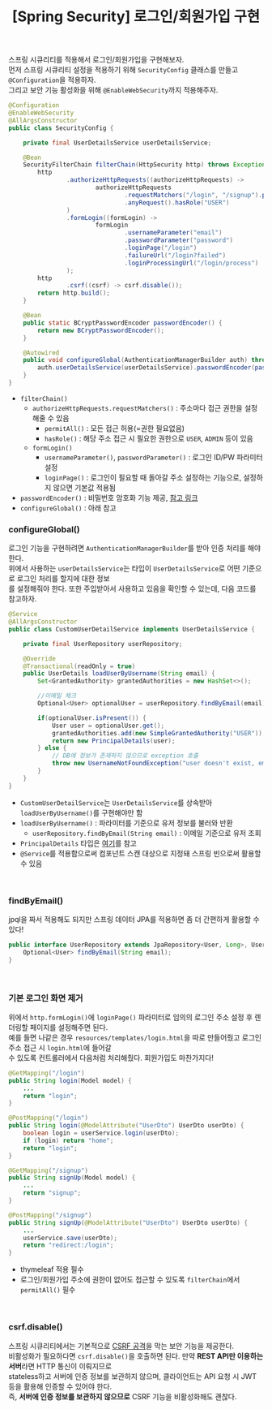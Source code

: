 ﻿---
toc: true
title:  "[Spring Security] 로그인/회원가입 구현"
last_modified_at:   2023-07-05
categories : Project
excerpt: ""
image: ""
sitemap :
  changefreq : weekly
  priority : 1.0
use_math: true
published: true
---

스프링 시큐리티를 적용해서 로그인/회원가입을 구현해보자.<br>
먼저 스프링 시큐리티 설정을 적용하기 위해 `SecurityConfig` 클래스를 만들고 `@Configuration`을 적용하자.<br>
그리고 보안 기능 활성화을 위해 `@EnableWebSecurity`까지 적용해주자.<br>
```java
@Configuration
@EnableWebSecurity
@AllArgsConstructor
public class SecurityConfig {

    private final UserDetailsService userDetailsService;

    @Bean
    SecurityFilterChain filterChain(HttpSecurity http) throws Exception {
        http
                .authorizeHttpRequests((authorizeHttpRequests) ->
                        authorizeHttpRequests
                                .requestMatchers("/login", "/signup").permitAll()
                                .anyRequest().hasRole("USER")
                )
                .formLogin((formLogin) ->
                        formLogin
                                .usernameParameter("email")
                                .passwordParameter("password")
                                .loginPage("/login")
                                .failureUrl("/login?failed")
                                .loginProcessingUrl("/login/process")
                );
        http
                .csrf((csrf) -> csrf.disable());
        return http.build();
    }

    @Bean
    public static BCryptPasswordEncoder passwordEncoder() {
        return new BCryptPasswordEncoder();
    }

    @Autowired
    public void configureGlobal(AuthenticationManagerBuilder auth) throws Exception {
        auth.userDetailsService(userDetailsService).passwordEncoder(passwordEncoder());
    }
}
```
- `filterChain()`
  + `authorizeHttpRequests.requestMatchers()` : 주소마다 접근 권한을 설정해줄 수 있음
    - `permitAll()` : 모든 접근 허용(=권한 필요없음)
    - `hasRole()` : 해당 주소 접근 시 필요한 권한으로 `USER`, `ADMIN` 등이 있음
  + `formLogin()`
    - `usernameParameter()`, `passwordParameter()` : 로그인 ID/PW 파라미터 설정
    - `loginPage()` : 로그인이 필요할 때 돌아갈 주소 설정하는 기능으로, 설정하지 않으면 기본값 적용됨
- `passwordEncoder()` : 비밀번호 암호화 기능 제공, [참고 링크](https://yooniversal.github.io/project/post214/)
- `configureGlobal()` : 아래 참고

### configureGlobal()
로그인 기능을 구현하려면 `AuthenticationManagerBuilder`를 받아 인증 처리를 해야한다.<br>
위에서 사용하는 `userDetailsService`는 타입이 `UserDetailsService`로 어떤 기준으로 로그인 처리를 할지에 대한 정보<br>
를 설정해줘야 한다. 또한 주입받아서 사용하고 있음을 확인할 수 있는데, 다음 코드를 참고하자.<br>
```java
@Service
@AllArgsConstructor
public class CustomUserDetailService implements UserDetailsService {

    private final UserRepository userRepository;

    @Override
    @Transactional(readOnly = true)
    public UserDetails loadUserByUsername(String email) {
        Set<GrantedAuthority> grantedAuthorities = new HashSet<>();

        //이메일 체크
        Optional<User> optionalUser = userRepository.findByEmail(email);

        if(optionalUser.isPresent()) {
            User user = optionalUser.get();
            grantedAuthorities.add(new SimpleGrantedAuthority("USER"));
            return new PrincipalDetails(user);
        } else {
            // DB에 정보가 존재하지 않으므로 exception 호출
            throw new UsernameNotFoundException("user doesn't exist, email : " + email);
        }
    }
}
```
- `CustomUserDetailService`는 `UserDetailsService`를 상속받아 `loadUserByUsername()`를 구현해야만 함
- `loadUserByUsername()` : 파라미터를 기준으로 유저 정보를 불러와 반환
  + `userRepository.findByEmail(String email)` : 이메일 기준으로 유저 조회
- `PrincipalDetails` 타입은 [여기](https://yooniversal.github.io/project/post216/)를 참고
- `@Service`를 적용함으로써 컴포넌트 스캔 대상으로 지정돼 스프링 빈으로써 활용할 수 있음
<br>

### findByEmail()
jpql을 짜서 적용해도 되지만 스프링 데이터 JPA를 적용하면 좀 더 간편하게 활용할 수 있다!<br>
```java
public interface UserRepository extends JpaRepository<User, Long>, UserRepositoryCustom {
    Optional<User> findByEmail(String email);
}
```
<br>

### 기본 로그인 화면 제거
위에서 `http.formLogin()`에 `loginPage()` 파라미터로 임의의 로그인 주소 설정 후 렌더링할 페이지를 설정해주면 된다.<br>
예를 들면 나같은 경우 `resources/templates/login.html`을 따로 만들어줬고 로그인 주소 접근 시 `login.html`에 들어갈<br>
수 있도록 컨트롤러에서 다음처럼 처리해줬다. 회원가입도 마찬가지다!<br>
```java
@GetMapping("/login")
public String login(Model model) {
    ...
    return "login";
}

@PostMapping("/login")
public String login(@ModelAttribute("UserDto") UserDto userDto) {
    boolean login = userService.login(userDto);
    if (login) return "home";
    return "login"; 
}

@GetMapping("/signup")
public String signUp(Model model) {
    ...
    return "signup";
}

@PostMapping("/signup")
public String signUp(@ModelAttribute("UserDto") UserDto userDto) {
    ...
    userService.save(userDto);
    return "redirect:/login";
}
```
- thymeleaf 적용 필수
- 로그인/회원가입 주소에 권한이 없어도 접근할 수 있도록 `filterChain`에서 `permitAll()` 필수
<br>

### csrf.disable()
스프링 시큐리티에서는 기본적으로 [CSRF 공격](https://www.ibm.com/docs/ko/sva/10.0.4?topic=configuration-prevention-cross-site-request-forgery-csrf-attacks)을 막는 보안 기능을 제공한다.<br>
비활성화가 필요하다면 `csrf.disable()`을 호출하면 된다. 만약 **REST API만 이용하는 서버**라면 HTTP 통신이 이뤄지므로<br>
stateless하고 서버에 인증 정보를 보관하지 않으며, 클라이언트는 API 요청 시 JWT 등을 활용해 인증할 수 있어야 한다.<bR>
즉, **서버에 인증 정보를 보관하지 않으므로** CSRF 기능을 비활성화해도 괜찮다.